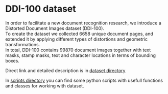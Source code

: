 # DDI-100 dataset
In order to facilitate a new document recognition research, we introduce a Distorted Document Images dataset (DDI-100).<br>
To create the dataset we collected 6658 unique document pages, and extended it by applying different types of distortions and geometric transformations.<br>
In total, DDI-100 contains 99870 document images together with text masks, stamp masks, text and character locations in terms of bounding boxes.

Direct link and detailed description is in [dataset directory](https://github.com/machine-intelligence-laboratory/DDI-100/tree/master/dataset)

In [scripts directory](https://github.com/machine-intelligence-laboratory/DDI-100/tree/master/scripts) you can find some python scripts with usefull functions and classes for working with dataset.
